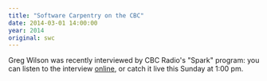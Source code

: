 ```yaml
---
title: "Software Carpentry on the CBC"
date: 2014-03-01 14:00:00
year: 2014
original: swc
---
```

<p>
  Greg Wilson was recently interviewed by CBC Radio's "Spark" program:
  you can listen to the interview <a href="http://www.cbc.ca/spark/blog/2014/03/02/software-carpentry/">online</a>,
  or catch it live this Sunday at 1:00 pm.
</p>
